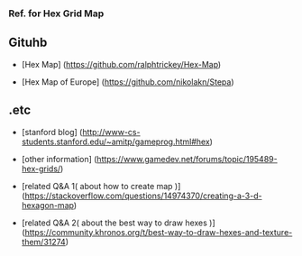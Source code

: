 ### Ref. for Hex Grid Map  
  
## Gituhb 
- [Hex Map] (https://github.com/ralphtrickey/Hex-Map)  
  
- [Hex Map of Europe] (https://github.com/nikolakn/Stepa)
  
  

## .etc  
- [stanford blog] (http://www-cs-students.stanford.edu/~amitp/gameprog.html#hex)  
  
- [other information] (https://www.gamedev.net/forums/topic/195489-hex-grids/)  
  
- [related Q&A 1( about how to create map )] (https://stackoverflow.com/questions/14974370/creating-a-3-d-hexagon-map)  
  
- [related Q&A 2( about the best way to draw hexes )] (https://community.khronos.org/t/best-way-to-draw-hexes-and-texture-them/31274)  
  
  
